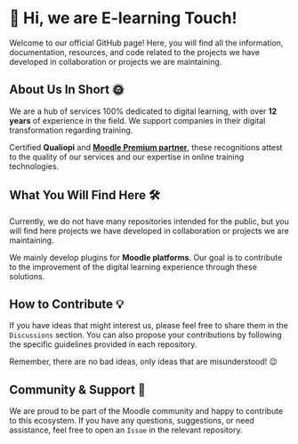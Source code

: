 # :wave: Hi, we are E-learning Touch!

Welcome to our official GitHub page! Here, you will find all the information, documentation, resources, and code related to the projects we have developed in collaboration or projects we are maintaining.

## About Us In Short :sun_with_face:

We are a hub of services 100% dedicated to digital learning, with over **12 years** of experience in the field. We support companies in their digital transformation regarding training.

Certified **Qualiopi** and [**Moodle Premium partner**](https://moodle.com/partners/e-learning-touch), these recognitions attest to the quality of our services and our expertise in online training technologies.

## What You Will Find Here :hammer_and_wrench:

Currently, we do not have many repositories intended for the public, but you will find here projects we have developed in collaboration or projects we are maintaining.

We mainly develop plugins for **Moodle platforms**. Our goal is to contribute to the improvement of the digital learning experience through these solutions.

## How to Contribute :bulb:

If you have ideas that might interest us, please feel free to share them in the `Discussions` section. You can also propose your contributions by following the specific guidelines provided in each repository.

Remember, there are no bad ideas, only ideas that are misunderstood! :wink:

## Community & Support :handshake:

We are proud to be part of the Moodle community and happy to contribute to this ecosystem. If you have any questions, suggestions, or need assistance, feel free to open an `Issue` in the relevant repository.
